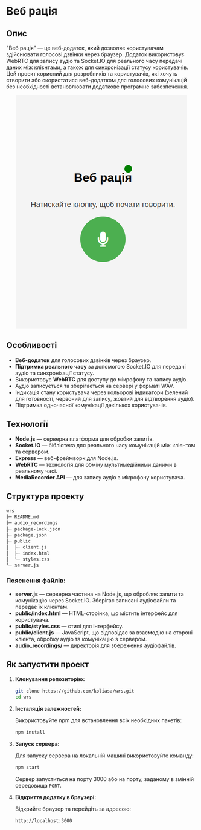 # Веб рація

## Опис

"Веб рація" — це веб-додаток, який дозволяє користувачам здійснювати голосові дзвінки через браузер. Додаток використовує WebRTC для запису аудіо та Socket.IO для реального часу передачі даних між клієнтами, а також для синхронізації статусу користувачів. Цей проект корисний для розробників та користувачів, які хочуть створити або скористатися веб-додатком для голосових комунікацій без необхідності встановлювати додаткове програмне забезпечення.

<p align="center">
  <img src="wrs.png" alt="Web Radio" />
</p>

## Особливості

- **Веб-додаток** для голосових дзвінків через браузер.
- **Підтримка реального часу** за допомогою Socket.IO для передачі аудіо та синхронізації статусу.
- Використовує **WebRTC** для доступу до мікрофону та запису аудіо.
- Аудіо записується та зберігається на сервері у форматі WAV.
- Індикація стану користувача через кольорові індикатори (зелений для готовності, червоний для запису, жовтий для відтворення аудіо).
- Підтримка одночасної комунікації декількох користувачів.

## Технології

- **Node.js** — серверна платформа для обробки запитів.
- **Socket.IO** — бібліотека для реального часу комунікацій між клієнтом та сервером.
- **Express** — веб-фреймворк для Node.js.
- **WebRTC** — технологія для обміну мультимедійними даними в реальному часі.
- **MediaRecorder API** — для запису аудіо з мікрофону користувача.

## Структура проекту

```
wrs
├─ README.md
├─ audio_recordings
├─ package-lock.json
├─ package.json
├─ public
│  ├─ client.js
│  ├─ index.html
│  └─ styles.css
└─ server.js
```

### Пояснення файлів:

- **server.js** — серверна частина на Node.js, що обробляє запити та комунікацію через Socket.IO. Зберігає записані аудіофайли та передає їх клієнтам.
- **public/index.html** — HTML-сторінка, що містить інтерфейс для користувача.
- **public/styles.css** — стилі для інтерфейсу.
- **public/client.js** — JavaScript, що відповідає за взаємодію на стороні клієнта, обробку аудіо та комунікацію з сервером.
- **audio_recordings/** — директорія для збереження аудіофайлів.

## Як запустити проект

1. **Клонування репозиторію:**

   ```bash
   git clone https://github.com/koliasa/wrs.git
   cd wrs
   ```

2. **Інсталяція залежностей:**

   Використовуйте npm для встановлення всіх необхідних пакетів:

   ```bash
   npm install
   ```

3. **Запуск сервера:**

   Для запуску сервера на локальній машині використовуйте команду:

   ```bash
   npm start
   ```

   Сервер запуститься на порту 3000 або на порту, заданому в змінній середовища `PORT`.

4. **Відкриття додатку в браузері:**

   Відкрийте браузер та перейдіть за адресою:

   ```
   http://localhost:3000
   ```
